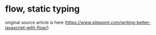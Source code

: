 # flow, static typing

original source article is here (https://www.sitepoint.com/writing-better-javascript-with-flow/)